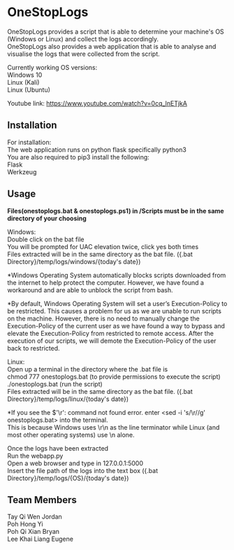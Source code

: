 # OneStopLogs
OneStopLogs provides a script that is able to determine your machine's OS (Windows or Linux) and collect the logs accordingly. <br/>
OneStopLogs also provides a web application that is able to analyse and visualise the logs that were collected from the script.

Currently working OS versions:<br/>
Windows 10<br/>
Linux (Kali)<br/>
Linux (Ubuntu)

Youtube link: https://www.youtube.com/watch?v=0cq_lnETjkA<br/>

## Installation
For installation: <br/>
The web application runs on python flask specifically python3<br/>
You are also required to pip3 install the following:<br/>
Flask<br/>
Werkzeug

## Usage
**Files(onestoplogs.bat & onestoplogs.ps1) in /Scripts must be in the same directory of your choosing**

Windows:<br/>
Double click on the bat file<br/>
You will be prompted for UAC elevation twice, click yes both times <br/>
Files extracted will be in the same directory as the bat file. ({.bat Directory}/temp/logs/windows/{today's date})<br/>

*Windows Operating System automatically blocks scripts downloaded from the internet to help protect the computer. However, we have found a workaround and are able to unblock the script from bash. <br/>

*By default, Windows Operating System will set a user’s Execution-Policy to be restricted. This causes a problem for us as we are unable to run scripts on the machine. However, there is no need to manually change the Execution-Policy of the current user as we have found a way to bypass and elevate the Execution-Policy from restricted to remote access. After the execution of our scripts, we will demote the Execution-Policy of the user back to restricted. <br/>

Linux:<br/>
Open up a terminal in the directory where the .bat file is<br/>
chmod 777 onestoplogs.bat (to provide permissions to execute the script)<br/>
./onestoplogs.bat (run the script)<br/>
Files extracted will be in the same directory as the bat file. ({.bat Directory}/temp/logs/linux/{today's date})<br/>

*If you see the $'\r': command not found error. enter <sed -i 's/\r//g' onestoplogs.bat> into the terminal. <br/> This is because Windows uses \r\n as the line terminator while Linux (and most other operating systems) use \n alone. <br/>

Once the logs have been extracted<br/>
Run the webapp.py<br/>
Open a web browser and type in 127.0.0.1:5000<br/>
Insert the file path of the logs into the text box ({.bat Directory}/temp/logs/{OS}/{today's date})

## Team Members
Tay Qi Wen Jordan<br/>
Poh Hong Yi<br/>
Poh Qi Xian Bryan<br/>
Lee Khai Liang Eugene
